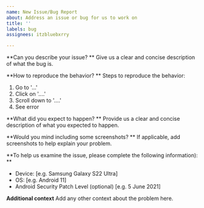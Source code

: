 ```yaml
---
name: New Issue/Bug Report
about: Address an issue or bug for us to work on
title: ''
labels: bug
assignees: itzbluebxrry

---
```


**Can you describe your issue? **
Give us a clear and concise description of what the bug is.

**How to reproduce the behavior? **
Steps to reproduce the behavior:
1. Go to '...'
2. Click on '....'
3. Scroll down to '....'
4. See error

**What did you expect to happen? **
Provide us a clear and concise description of what you expected to happen.

**Would you mind including some screenshots? **
If applicable, add screenshots to help explain your problem.

**To help us examine the issue, please complete the following information): **
 - Device: [e.g. Samsung Galaxy S22 Ultra]
 - OS: [e.g. Android 11]
 - Android Security Patch Level (optional) [e.g. 5 June 2021]

**Additional context**
Add any other context about the problem here.
